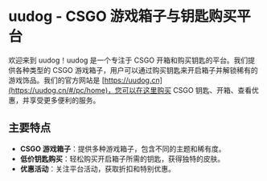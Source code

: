 # uudog - CSGO 游戏箱子与钥匙购买平台

欢迎来到 uudog！uudog 是一个专注于 CSGO 开箱和购买钥匙的平台。我们提供各种类型的 CSGO 游戏箱子，用户可以通过购买钥匙来开启箱子并解锁稀有的游戏饰品。我们的官方网站是 [https://uudog.cn](https://uudog.cn/#/pc/home)，您可以在这里购买 CSGO 钥匙、开箱、查看优惠，并享受更多便利的服务。

## 主要特点

- **CSGO 游戏箱子**：提供多种游戏箱子，包含不同的主题和稀有度。
- **低价钥匙购买**：轻松购买开启箱子所需的钥匙，获得独特的皮肤。
- **优惠活动**：关注平台活动，获取折扣和特别优惠。
